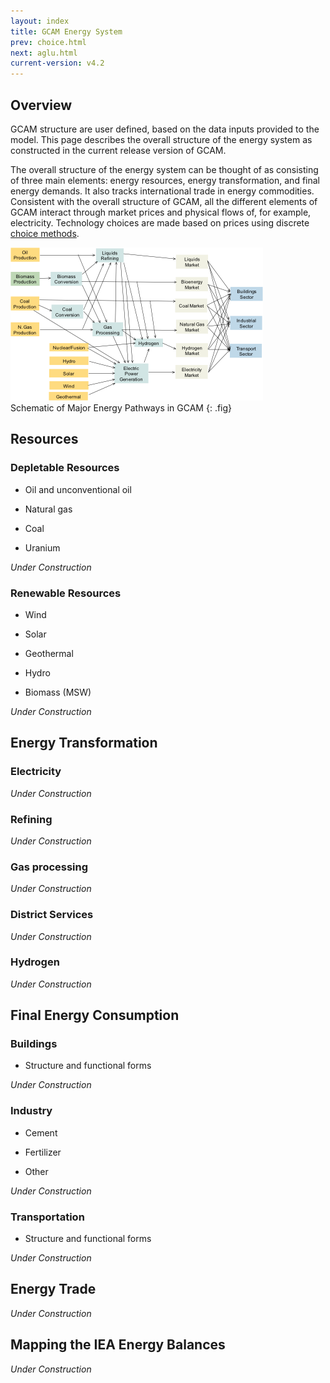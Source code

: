 ```yaml
---
layout: index
title: GCAM Energy System
prev: choice.html
next: aglu.html
current-version: v4.2 
---
```


## Overview

GCAM structure are user defined, based on the data inputs provided to the model. This page describes the overall structure of the energy system as constructed in the current release version of GCAM. 

The overall structure of the energy system can be thought of as consisting of three main elements: energy resources, energy transformation, and final energy demands. It also tracks international trade in energy commodities. Consistent with the overall structure of GCAM, all the different elements of GCAM interact through market prices and physical flows of, for example, electricity. Technology choices are made based on prices using discrete [choice methods](choice.html).

![Figure 1](gcam-figs/energy_fig1.png) <br/>
Schematic of Major Energy Pathways in GCAM
{: .fig}

## Resources

### Depletable Resources 

* Oil and unconventional oil

* Natural gas

* Coal

* Uranium

*Under Construction*

### Renewable Resources 

* Wind

* Solar

* Geothermal

* Hydro

* Biomass (MSW)

*Under Construction*

## Energy Transformation

### Electricity

*Under Construction*

### Refining 

*Under Construction*

### Gas processing

*Under Construction*

### District Services

*Under Construction*

### Hydrogen

*Under Construction*

## Final Energy Consumption

### Buildings

* Structure and functional forms

*Under Construction*

### Industry

* Cement

* Fertilizer

* Other

*Under Construction*


### Transportation

* Structure and functional forms

*Under Construction*

## Energy Trade

*Under Construction*

## Mapping the IEA Energy Balances

*Under Construction*
